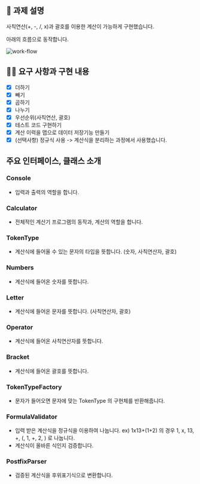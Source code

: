 ## 📌 과제 설명

사칙연산(+, -, /, x)과 괄호를 이용한 계산이 가능하게 구현했습니다.

아래의 흐름으로 동작합니다.

![work-flow](https://user-images.githubusercontent.com/82152173/197769035-5ca77eb5-7e41-4327-832f-3b69685322ae.png)

## 👩‍💻 요구 사항과 구현 내용

- [x] 더하기
- [x] 빼기
- [x] 곱하기
- [x] 나누기
- [x] 우선순위(사칙연산, 괄호)
- [x] 테스트 코드 구현하기
- [x] 계산 이력을 맵으로 데이터 저장기능 만들기
- [x] (선택사항) 정규식 사용 -> 계산식을 분리하는 과정에서 사용했습니다.

## 주요 인터페이스, 클래스 소개

### Console

- 입력과 출력의 역할을 합니다.

### Calculator

- 전체적인 계산기 프로그램의 동작과, 계산의 역할을 합니다.

### TokenType

- 계산식에 들어올 수 있는 문자의 타입을 뜻합니다. (숫자, 사칙연산자, 괄호)

### Numbers

- 계산식에 들어온 숫자를 뜻합니다.

### Letter

- 계산식에 들어온 문자를 뜻합니다. (사칙연산자, 괄호)

### Operator

- 계산식에 들어온 사칙연산자를 뜻합니다.

### Bracket

- 계산식에 들어온 괄호를 뜻합니다.

### TokenTypeFactory

- 문자가 들어오면 문자에 맞는 TokenType 의 구현체를 반환해줍니다.

### FormulaValidator

- 입력 받은 계산식을 정규식을 이용하여 나눕니다. ex) 1x13+(1+2) 의 경우 1, x, 13, +, (, 1, +, 2, ) 로 나눕니다.
- 계산식이 올바른 식인지 검증합니다.

### PostfixParser

- 검증된 계산식을 후위표기식으로 변환합니다.